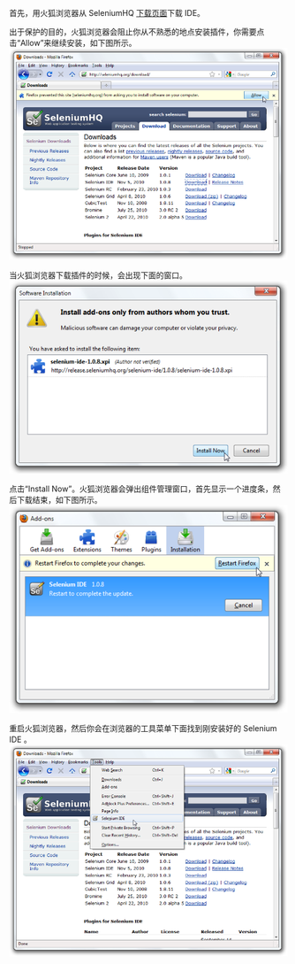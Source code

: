 首先，用火狐浏览器从 SeleniumHQ [下载页面](http://seleniumhq.org/download/)下载 IDE。

出于保护的目的，火狐浏览器会阻止你从不熟悉的地点安装插件，你需要点击“Allow”来继续安装，如下图所示。
![](./images/chapt3_img01_IDE_Installation.png)

当火狐浏览器下载插件的时候，会出现下面的窗口。
![](./images/chapt3_img02_IDE_Installation.png)

点击“Install Now”。火狐浏览器会弹出组件管理窗口，首先显示一个进度条，然后下载结束，如下图所示。
![](./images/chapt3_img03_IDE_Installation.png)

重启火狐浏览器，然后你会在浏览器的工具菜单下面找到刚安装好的 Selenium IDE 。
![](./images/chapt3_img04_IDE_Installation.png)
